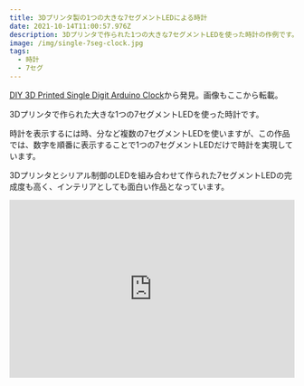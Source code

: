 ```yaml
---
title: 3Dプリンタ製の1つの大きな7セグメントLEDによる時計
date: 2021-10-14T11:00:57.976Z
description: 3Dプリンタで作られた1つの大きな7セグメントLEDを使った時計の作例です。
image: /img/single-7seg-clock.jpg
tags:
  - 時計
  - 7セグ
---
```

[DIY 3D Printed Single Digit Arduino Clock](https://www.instructables.com/DIY-3D-Printed-Single-Digit-Arduino-Clock/)から発見。画像もここから転載。

3Dプリンタで作られた大きな1つの7セグメントLEDを使った時計です。

時計を表示するには時、分など複数の7セグメントLEDを使いますが、この作品では、数字を順番に表示することで1つの7セグメントLEDだけで時計を実現しています。

3Dプリンタとシリアル制御のLEDを組み合わせて作られた7セグメントLEDの完成度も高く、インテリアとしても面白い作品となっています。

<iframe width="100%" height="315" src="https://www.youtube.com/embed/7RFMyd88wfQ" title="YouTube video player" frameborder="0" allow="accelerometer; autoplay; clipboard-write; encrypted-media; gyroscope; picture-in-picture" allowfullscreen></iframe>
